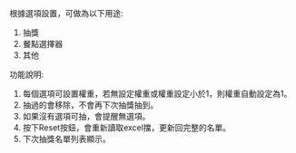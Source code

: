 根據選項設置，可做為以下用途:
1. 抽獎
2. 餐點選擇器
3. 其他

功能說明:
1. 每個選項可設置權重，若無設定權重或權重設定小於1，則權重自動設定為1。
2. 抽過的會移除，不會再下次抽獎抽到。
3. 如果沒有選項可抽，會提醒無選項。
4. 按下Reset按鈕，會重新讀取excel擋，更新回完整的名單。
5. 下次抽獎名單列表顯示。
